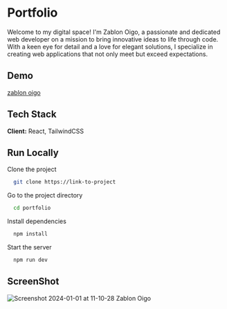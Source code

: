 # Portfolio
Welcome to my digital space! I'm Zablon Oigo, a passionate and dedicated web developer on a mission to bring innovative ideas to life through code. With a keen eye for detail and a love for elegant solutions, I specialize in creating web applications that not only meet but exceed expectations.
## Demo
[zablon oigo](https://portfolio-seven-omega-97.vercel.app/)

## Tech Stack

**Client:** React, TailwindCSS

## Run Locally

Clone the project

```bash
  git clone https://link-to-project
```

Go to the project directory

```bash
  cd portfolio
```

Install dependencies

```bash
  npm install
```

Start the server

```bash
  npm run dev
```
## ScreenShot

![Screenshot 2024-01-01 at 11-10-28 Zablon Oigo](https://github.com/zablon-oigo/portfolio/assets/143833326/60cab448-e715-4112-9d8f-3efaf6832615)
